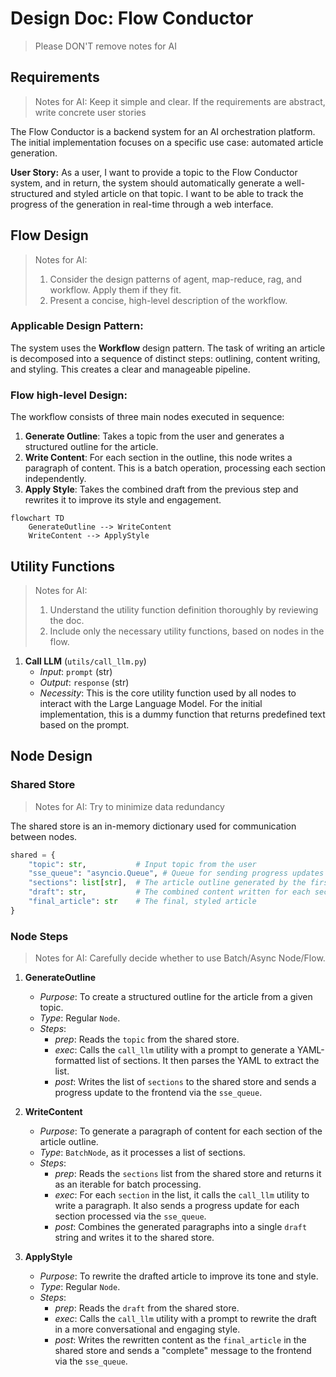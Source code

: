 # Design Doc: Flow Conductor

> Please DON'T remove notes for AI

## Requirements

> Notes for AI: Keep it simple and clear.
> If the requirements are abstract, write concrete user stories

The Flow Conductor is a backend system for an AI orchestration platform. The initial implementation focuses on a specific use case: automated article generation.

**User Story:** As a user, I want to provide a topic to the Flow Conductor system, and in return, the system should automatically generate a well-structured and styled article on that topic. I want to be able to track the progress of the generation in real-time through a web interface.

## Flow Design

> Notes for AI:
> 1. Consider the design patterns of agent, map-reduce, rag, and workflow. Apply them if they fit.
> 2. Present a concise, high-level description of the workflow.

### Applicable Design Pattern:

The system uses the **Workflow** design pattern. The task of writing an article is decomposed into a sequence of distinct steps: outlining, content writing, and styling. This creates a clear and manageable pipeline.

### Flow high-level Design:

The workflow consists of three main nodes executed in sequence:

1.  **Generate Outline**: Takes a topic from the user and generates a structured outline for the article.
2.  **Write Content**: For each section in the outline, this node writes a paragraph of content. This is a batch operation, processing each section independently.
3.  **Apply Style**: Takes the combined draft from the previous step and rewrites it to improve its style and engagement.

```mermaid
flowchart TD
    GenerateOutline --> WriteContent
    WriteContent --> ApplyStyle
```

## Utility Functions

> Notes for AI:
> 1. Understand the utility function definition thoroughly by reviewing the doc.
> 2. Include only the necessary utility functions, based on nodes in the flow.

1. **Call LLM** (`utils/call_llm.py`)
    - *Input*: `prompt` (str)
    - *Output*: `response` (str)
    - *Necessity*: This is the core utility function used by all nodes to interact with the Large Language Model. For the initial implementation, this is a dummy function that returns predefined text based on the prompt.

## Node Design

### Shared Store

> Notes for AI: Try to minimize data redundancy

The shared store is an in-memory dictionary used for communication between nodes.

```python
shared = {
    "topic": str,           # Input topic from the user
    "sse_queue": "asyncio.Queue", # Queue for sending progress updates to the frontend
    "sections": list[str],  # The article outline generated by the first node
    "draft": str,           # The combined content written for each section
    "final_article": str    # The final, styled article
}
```

### Node Steps

> Notes for AI: Carefully decide whether to use Batch/Async Node/Flow.

1. **GenerateOutline**
    - *Purpose*: To create a structured outline for the article from a given topic.
    - *Type*: Regular `Node`.
    - *Steps*:
      - *prep*: Reads the `topic` from the shared store.
      - *exec*: Calls the `call_llm` utility with a prompt to generate a YAML-formatted list of sections. It then parses the YAML to extract the list.
      - *post*: Writes the list of `sections` to the shared store and sends a progress update to the frontend via the `sse_queue`.

2. **WriteContent**
    - *Purpose*: To generate a paragraph of content for each section of the article outline.
    - *Type*: `BatchNode`, as it processes a list of sections.
    - *Steps*:
      - *prep*: Reads the `sections` list from the shared store and returns it as an iterable for batch processing.
      - *exec*: For each `section` in the list, it calls the `call_llm` utility to write a paragraph. It also sends a progress update for each section processed via the `sse_queue`.
      - *post*: Combines the generated paragraphs into a single `draft` string and writes it to the shared store.

3. **ApplyStyle**
    - *Purpose*: To rewrite the drafted article to improve its tone and style.
    - *Type*: Regular `Node`.
    - *Steps*:
      - *prep*: Reads the `draft` from the shared store.
      - *exec*: Calls the `call_llm` utility with a prompt to rewrite the draft in a more conversational and engaging style.
      - *post*: Writes the rewritten content as the `final_article` in the shared store and sends a "complete" message to the frontend via the `sse_queue`.
